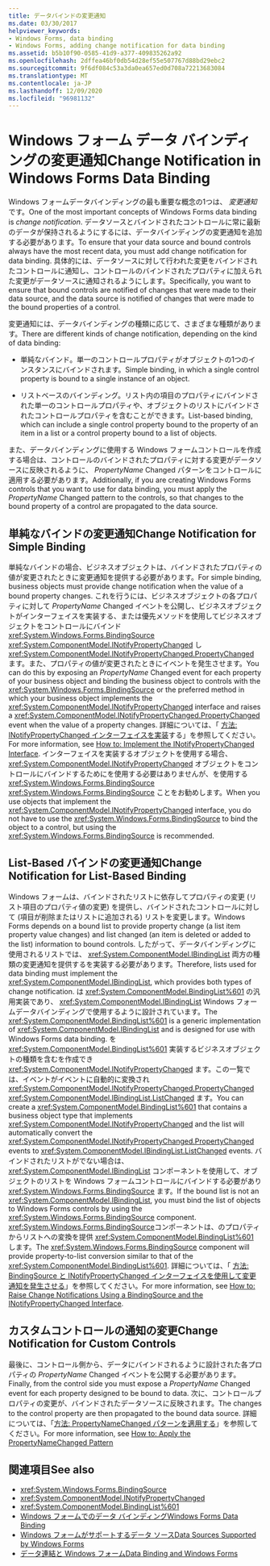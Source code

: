 ```yaml
---
title: データバインドの変更通知
ms.date: 03/30/2017
helpviewer_keywords:
- Windows Forms, data binding
- Windows Forms, adding change notification for data binding
ms.assetid: b5b10f90-0585-41d9-a377-409835262a92
ms.openlocfilehash: 2dffea46bf0db54d28ef55e507767d88bd29ebc2
ms.sourcegitcommit: 9f6df084c53a3da0ea657ed0d708a72213683084
ms.translationtype: MT
ms.contentlocale: ja-JP
ms.lasthandoff: 12/09/2020
ms.locfileid: "96981132"
---
```

# <a name="change-notification-in-windows-forms-data-binding"></a><span data-ttu-id="2f57d-102">Windows フォーム データ バインディングの変更通知</span><span class="sxs-lookup"><span data-stu-id="2f57d-102">Change Notification in Windows Forms Data Binding</span></span>
<span data-ttu-id="2f57d-103">Windows フォームデータバインディングの最も重要な概念の1つは、 *変更通知* です。</span><span class="sxs-lookup"><span data-stu-id="2f57d-103">One of the most important concepts of Windows Forms data binding is *change notification*.</span></span> <span data-ttu-id="2f57d-104">データソースとバインドされたコントロールに常に最新のデータが保持されるようにするには、データバインディングの変更通知を追加する必要があります。</span><span class="sxs-lookup"><span data-stu-id="2f57d-104">To ensure that your data source and bound controls always have the most recent data, you must add change notification for data binding.</span></span> <span data-ttu-id="2f57d-105">具体的には、データソースに対して行われた変更をバインドされたコントロールに通知し、コントロールのバインドされたプロパティに加えられた変更がデータソースに通知されるようにします。</span><span class="sxs-lookup"><span data-stu-id="2f57d-105">Specifically, you want to ensure that bound controls are notified of changes that were made to their data source, and the data source is notified of changes that were made to the bound properties of a control.</span></span>  
  
 <span data-ttu-id="2f57d-106">変更通知には、データバインディングの種類に応じて、さまざまな種類があります。</span><span class="sxs-lookup"><span data-stu-id="2f57d-106">There are different kinds of change notification, depending on the kind of data binding:</span></span>  
  
- <span data-ttu-id="2f57d-107">単純なバインド。単一のコントロールプロパティがオブジェクトの1つのインスタンスにバインドされます。</span><span class="sxs-lookup"><span data-stu-id="2f57d-107">Simple binding, in which a single control property is bound to a single instance of an object.</span></span>  
  
- <span data-ttu-id="2f57d-108">リストベースのバインディング。リスト内の項目のプロパティにバインドされた単一のコントロールプロパティや、オブジェクトのリストにバインドされたコントロールプロパティを含むことができます。</span><span class="sxs-lookup"><span data-stu-id="2f57d-108">List-based binding, which can include a single control property bound to the property of an item in a list or a control property bound to a list of objects.</span></span>  
  
 <span data-ttu-id="2f57d-109">また、データバインディングに使用する Windows フォームコントロールを作成する場合は、コントロールのバインドされたプロパティに対する変更がデータソースに反映されるように、 *PropertyName* Changed パターンをコントロールに適用する必要があります。</span><span class="sxs-lookup"><span data-stu-id="2f57d-109">Additionally, if you are creating Windows Forms controls that you want to use for data binding, you must apply the *PropertyName* Changed pattern to the controls, so that changes to the bound property of a control are propagated to the data source.</span></span>  
  
## <a name="change-notification-for-simple-binding"></a><span data-ttu-id="2f57d-110">単純なバインドの変更通知</span><span class="sxs-lookup"><span data-stu-id="2f57d-110">Change Notification for Simple Binding</span></span>  
 <span data-ttu-id="2f57d-111">単純なバインドの場合、ビジネスオブジェクトは、バインドされたプロパティの値が変更されたときに変更通知を提供する必要があります。</span><span class="sxs-lookup"><span data-stu-id="2f57d-111">For simple binding, business objects must provide change notification when the value of a bound property changes.</span></span> <span data-ttu-id="2f57d-112">これを行うには、ビジネスオブジェクトの各プロパティに対して *PropertyName* Changed イベントを公開し、ビジネスオブジェクトがインターフェイスを実装する、または優先メソッドを使用してビジネスオブジェクトをコントロールにバインド <xref:System.Windows.Forms.BindingSource> <xref:System.ComponentModel.INotifyPropertyChanged> し <xref:System.ComponentModel.INotifyPropertyChanged.PropertyChanged> ます。また、プロパティの値が変更されたときにイベントを発生させます。</span><span class="sxs-lookup"><span data-stu-id="2f57d-112">You can do this by exposing an *PropertyName* Changed event for each property of your business object and binding the business object to controls with the <xref:System.Windows.Forms.BindingSource> or the preferred method in which your business object implements the <xref:System.ComponentModel.INotifyPropertyChanged> interface and raises a <xref:System.ComponentModel.INotifyPropertyChanged.PropertyChanged> event when the value of a property changes.</span></span> <span data-ttu-id="2f57d-113">詳細については、「 [方法: INotifyPropertyChanged インターフェイスを実装](how-to-implement-the-inotifypropertychanged-interface.md)する」を参照してください。</span><span class="sxs-lookup"><span data-stu-id="2f57d-113">For more information, see [How to: Implement the INotifyPropertyChanged Interface](how-to-implement-the-inotifypropertychanged-interface.md).</span></span> <span data-ttu-id="2f57d-114">インターフェイスを実装するオブジェクトを使用する場合、 <xref:System.ComponentModel.INotifyPropertyChanged> オブジェクトをコントロールにバインドするためにを使用する必要はありませんが、を使用する <xref:System.Windows.Forms.BindingSource> <xref:System.Windows.Forms.BindingSource> ことをお勧めします。</span><span class="sxs-lookup"><span data-stu-id="2f57d-114">When you use objects that implement the <xref:System.ComponentModel.INotifyPropertyChanged> interface, you do not have to use the <xref:System.Windows.Forms.BindingSource> to bind the object to a control, but using the <xref:System.Windows.Forms.BindingSource> is recommended.</span></span>  
  
## <a name="change-notification-for-list-based-binding"></a><span data-ttu-id="2f57d-115">List-Based バインドの変更通知</span><span class="sxs-lookup"><span data-stu-id="2f57d-115">Change Notification for List-Based Binding</span></span>  
 <span data-ttu-id="2f57d-116">Windows フォームは、バインドされたリストに依存してプロパティの変更 (リスト項目のプロパティ値の変更) を提供し、バインドされたコントロールに対して (項目が削除またはリストに追加される) リストを変更します。</span><span class="sxs-lookup"><span data-stu-id="2f57d-116">Windows Forms depends on a bound list to provide property change (a list item property value changes) and list changed (an item is deleted or added to the list) information to bound controls.</span></span> <span data-ttu-id="2f57d-117">したがって、データバインディングに使用されるリストでは、 <xref:System.ComponentModel.IBindingList> 両方の種類の変更通知を提供するを実装する必要があります。</span><span class="sxs-lookup"><span data-stu-id="2f57d-117">Therefore, lists used for data binding must implement the <xref:System.ComponentModel.IBindingList>, which provides both types of change notification.</span></span> <span data-ttu-id="2f57d-118">は <xref:System.ComponentModel.BindingList%601> の汎用実装であり、 <xref:System.ComponentModel.IBindingList> Windows フォームデータバインディングで使用するように設計されています。</span><span class="sxs-lookup"><span data-stu-id="2f57d-118">The <xref:System.ComponentModel.BindingList%601> is a generic implementation of <xref:System.ComponentModel.IBindingList> and is designed for use with Windows Forms data binding.</span></span> <span data-ttu-id="2f57d-119">を <xref:System.ComponentModel.BindingList%601> 実装するビジネスオブジェクトの種類を含むを作成でき <xref:System.ComponentModel.INotifyPropertyChanged> ます。この一覧では、イベントがイベントに自動的に変換され <xref:System.ComponentModel.INotifyPropertyChanged.PropertyChanged> <xref:System.ComponentModel.IBindingList.ListChanged> ます。</span><span class="sxs-lookup"><span data-stu-id="2f57d-119">You can create a <xref:System.ComponentModel.BindingList%601> that contains a business object type that implements <xref:System.ComponentModel.INotifyPropertyChanged> and the list will automatically convert the <xref:System.ComponentModel.INotifyPropertyChanged.PropertyChanged> events to <xref:System.ComponentModel.IBindingList.ListChanged> events.</span></span> <span data-ttu-id="2f57d-120">バインドされたリストがでない場合は、 <xref:System.ComponentModel.IBindingList> コンポーネントを使用して、オブジェクトのリストを Windows フォームコントロールにバインドする必要があり <xref:System.Windows.Forms.BindingSource> ます。</span><span class="sxs-lookup"><span data-stu-id="2f57d-120">If the bound list is not an <xref:System.ComponentModel.IBindingList>, you must bind the list of objects to Windows Forms controls by using the <xref:System.Windows.Forms.BindingSource> component.</span></span> <span data-ttu-id="2f57d-121"><xref:System.Windows.Forms.BindingSource>コンポーネントは、のプロパティからリストへの変換を提供 <xref:System.ComponentModel.BindingList%601> します。</span><span class="sxs-lookup"><span data-stu-id="2f57d-121">The <xref:System.Windows.Forms.BindingSource> component will provide property-to-list conversion similar to that of the <xref:System.ComponentModel.BindingList%601>.</span></span> <span data-ttu-id="2f57d-122">詳細については、「 [方法: BindingSource と INotifyPropertyChanged インターフェイスを使用して変更通知を発生させる](./controls/raise-change-notifications--bindingsource.md)」を参照してください。</span><span class="sxs-lookup"><span data-stu-id="2f57d-122">For more information, see [How to: Raise Change Notifications Using a BindingSource and the INotifyPropertyChanged Interface](./controls/raise-change-notifications--bindingsource.md).</span></span>  
  
## <a name="change-notification-for-custom-controls"></a><span data-ttu-id="2f57d-123">カスタムコントロールの通知の変更</span><span class="sxs-lookup"><span data-stu-id="2f57d-123">Change Notification for Custom Controls</span></span>  
 <span data-ttu-id="2f57d-124">最後に、コントロール側から、データにバインドされるように設計された各プロパティの *PropertyName* Changed イベントを公開する必要があります。</span><span class="sxs-lookup"><span data-stu-id="2f57d-124">Finally, from the control side you must expose a *PropertyName* Changed event for each property designed to be bound to data.</span></span> <span data-ttu-id="2f57d-125">次に、コントロールプロパティの変更が、バインドされたデータソースに反映されます。</span><span class="sxs-lookup"><span data-stu-id="2f57d-125">The changes to the control property are then propagated to the bound data source.</span></span> <span data-ttu-id="2f57d-126">詳細については、「[方法: PropertyNameChanged パターンを適用する](how-to-apply-the-propertynamechanged-pattern.md)」を参照してください。</span><span class="sxs-lookup"><span data-stu-id="2f57d-126">For more information, see [How to: Apply the PropertyNameChanged Pattern](how-to-apply-the-propertynamechanged-pattern.md)</span></span>  
  
## <a name="see-also"></a><span data-ttu-id="2f57d-127">関連項目</span><span class="sxs-lookup"><span data-stu-id="2f57d-127">See also</span></span>

- <xref:System.Windows.Forms.BindingSource>
- <xref:System.ComponentModel.INotifyPropertyChanged>
- <xref:System.ComponentModel.BindingList%601>
- [<span data-ttu-id="2f57d-128">Windows フォームでのデータ バインディング</span><span class="sxs-lookup"><span data-stu-id="2f57d-128">Windows Forms Data Binding</span></span>](windows-forms-data-binding.md)
- [<span data-ttu-id="2f57d-129">Windows フォームがサポートするデータ ソース</span><span class="sxs-lookup"><span data-stu-id="2f57d-129">Data Sources Supported by Windows Forms</span></span>](data-sources-supported-by-windows-forms.md)
- [<span data-ttu-id="2f57d-130">データ連結と Windows フォーム</span><span class="sxs-lookup"><span data-stu-id="2f57d-130">Data Binding and Windows Forms</span></span>](data-binding-and-windows-forms.md)

